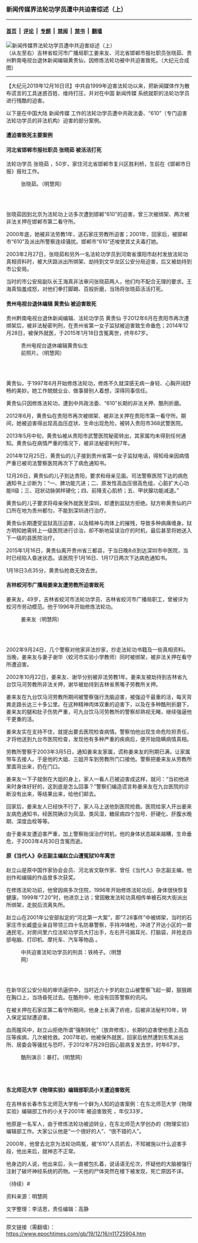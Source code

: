 ### 新闻传媒界法轮功学员遭中共迫害综述（上）

---

#### [首页](../../../..?n11725904) &nbsp;|&nbsp; [评论](../../../../../epoch-comment?n11725904) &nbsp;|&nbsp; [专题](../../../../../epoch-special?n11725904) &nbsp;|&nbsp; [禁闻](../../../../../epoch-news?n11725904) &nbsp;|&nbsp; [禁书](../../../../../books?n11725904) &nbsp;|&nbsp; [翻墙](https://github.com/gfw-breaker/nogfw/blob/master/README.md?n11725904)


<div><img alt="新闻传媒界法轮功学员遭中共迫害综述（上）" class="attachment-djy_600_400 size-djy_600_400 wp-post-image" src="https://i.epochtimes.com/assets/uploads/2019/12/11-9.jpg"/>
<div class="caption">
 （从左至右）吉林省蛟河市广播局职工姜来友、河北省邯郸市报社职员张晓茹、贵州黔南电视台退休新闻编辑黄贵仙，因修炼法轮功被中共迫害致死。（大纪元合成图）
</div></div><hr/><div class="post_content" id="artbody" itemprop="articleBody">
 <!-- article content begin -->
 <p>
  【大纪元2019年12月16日讯】中共自1999年迫害法轮功以来，把新闻媒体作为散布谎言的工具迷惑百姓、维持打压，并对在中国
  <ok href="https://www.epochtimes.com/gb/tag/%E6%96%B0%E9%97%BB%E4%BC%A0%E5%AA%92.html">
   新闻传媒
  </ok>
  系统就职的法轮功学员进行残酷的迫害。
 </p>
 <p>
  以下是在中国大陆
  <ok href="https://www.epochtimes.com/gb/tag/%E6%96%B0%E9%97%BB%E4%BC%A0%E5%AA%92.html">
   新闻传媒
  </ok>
  工作的法轮功学员遭中共政法委、“610”（专门迫害法轮功学员的非法机构）迫害的部分案例。
 </p>
 <h4>
  <b>
   遭迫害致死主要案例
  </b>
 </h4>
 <h4>
  <b>
   河北省邯郸市报社职员
   <ok href="https://www.epochtimes.com/gb/tag/%E5%BC%A0%E6%99%93%E8%8C%B9.html">
    张晓茹
   </ok>
   被活活打死
  </b>
 </h4>
 <p>
  法轮功学员
  <ok href="https://www.epochtimes.com/gb/tag/%E5%BC%A0%E6%99%93%E8%8C%B9.html">
   张晓茹
  </ok>
  ，50岁，家住河北省邯郸市复兴区胜利桥，生前在《邯郸市日报》报社工作。
 </p>
 <figure aria-describedby="caption-attachment-11725918" class="wp-caption aligncenter" id="attachment_11725918" style="width: 251px">
  <ok href="https://i.epochtimes.com/assets/uploads/2019/12/2010-12-15-minghui-falun-gong-zhangxiaoru.jpg" target="_blank">
   <img alt="" class="wp-image-11725918" src="https://i.epochtimes.com/assets/uploads/2019/12/2010-12-15-minghui-falun-gong-zhangxiaoru.jpg"/>
  </ok>
  <br/><figcaption class="wp-caption-text" id="caption-attachment-11725918">
   张晓茹。（明慧网）
  </figcaption><br/>
 </figure><br/>
 <p>
  张晓茹因到北京为法轮功上访多次遭到邯郸“610”的迫害，曾三次被绑架、两次被非法关押在邯郸市第二看守所。
 </p>
 <p>
  2000年底，她被非法劳教1年，送石家庄劳教所迫害；2001年，回家后，被邯郸市“610”及派出所警察连续骚扰。邯郸市“610”还唆使其丈夫毒打她。
 </p>
 <p>
  2003年2月27日，张晓茹和另外一名法轮功学员到河南省濮阳市赵村发放法轮功真相资料时，被大庆路派出所绑架、劫持到文华龙区公安分局迫害，后又被劫持到市公安局。
 </p>
 <p>
  当时的市公安局副队长王海真非法审问张晓茹两人，他们均不配合无理的要求。王海真恼羞成怒，对他们拳打脚踢、百般折磨，当场将张晓茹活活打死。
 </p>
 <h4>
  <b>
   贵州电视台退休编辑
   <ok href="https://www.epochtimes.com/gb/tag/%E9%BB%84%E8%B4%B5%E4%BB%99.html">
    黄贵仙
   </ok>
   <ok href="https://www.epochtimes.com/gb/tag/%E8%A2%AB%E8%BF%AB%E5%AE%B3%E8%87%B4%E6%AD%BB.html">
    被迫害致死
   </ok>
  </b>
 </h4>
 <p>
  贵州黔南电视台退休新闻编辑、法轮功学员
  <ok href="https://www.epochtimes.com/gb/tag/%E9%BB%84%E8%B4%B5%E4%BB%99.html">
   黄贵仙
  </ok>
  于2012年6月在贵阳市再次遭绑架后，被非法秘密判刑，在贵州省第一女子监狱被迫害致生命垂危；2014年12月28日，被保外就医，于2015年1月18日含冤离世，终年67岁。
 </p>
 <figure aria-describedby="caption-attachment-11725930" class="wp-caption aligncenter" id="attachment_11725930" style="width: 194px">
  <ok href="https://i.epochtimes.com/assets/uploads/2019/12/2015-4-5-minghui-guizhou-huangguixian.jpg" target="_blank">
   <img alt="" class="wp-image-11725930" src="https://i.epochtimes.com/assets/uploads/2019/12/2015-4-5-minghui-guizhou-huangguixian-600x1067.jpg"/>
  </ok>
  <br/><figcaption class="wp-caption-text" id="caption-attachment-11725930">
   贵州电视台退休编辑黄贵仙生前照片。（明慧网）
  </figcaption><br/>
 </figure><br/>
 <p>
  黄贵仙，于1997年6月开始修炼法轮功，修炼不久就深感无病一身轻、心胸开阔舒畅的美妙。她工作兢兢业业、做事替别人着想，深得同事信任。
 </p>
 <p>
  黄贵仙只因修炼法轮功，遭到中共政法委、“610”长期的非法关押、酷刑折磨。
 </p>
 <p>
  2012年6月，黄贵仙在贵阳市再次被绑架、被非法关押在贵阳市第一看守所。期间，她被迫害得出现高血压症状、生命出现危险，被转入贵阳市368武警医院。
 </p>
 <p>
  2013年5月中旬，黄贵仙被从贵阳市武警医院秘密转出，其家属均未得到任何通知。黄贵仙在病情严重的情况下，被非法秘密判刑7年。
 </p>
 <p>
  2014年12月25日，黄贵仙的儿子接到贵州省第一女子监狱电话，得知母亲因病情严重已被司法警察医院再次下了病危通知书。
 </p>
 <p>
  12月26日，黄贵仙的儿子到达贵阳，要求和母亲见面。司法警察医院下达的病危通知书上诊断为：“一、脾功能亢进；二、原发性高血压很高危组，心脏扩大心功能Ⅱ级；三、冠状动脉粥样硬化；四、前降支心肌桥；五、甲状腺功能减退。”
 </p>
 <p>
  黄贵仙的儿子要求将母亲保外就医至深圳，却遭到监狱方拒绝。狱方称黄贵仙的户口所在地为贵州都匀，不能到深圳进行治疗。
 </p>
 <p>
  黄贵仙长期遭受监狱高压迫害，以及精神与肉体上的摧残，导致多种病痛缠身。狱方明知她需转上一级医院进行诊治，却不断地延误治疗的时机，最后甚至将她送入下一级的县医院治疗。
 </p>
 <p>
  2015年1月16日，黄贵仙离开贵州省三都县，于当日晚8点到达深圳市中医院，当时已经陷入昏迷状态。该医院于1月16日、1月17日两次下达病危通知书。
 </p>
 <p>
  1月18日3点35分，黄贵仙抢救无效去世。
 </p>
 <h4>
  <b>
   吉林蛟河市广播局姜来友遭劳教所迫害致死
  </b>
 </h4>
 <p>
  姜来友，49岁，吉林省蛟河市法轮功学员、吉林省蛟河市广播局职工，曾被评为蛟河市劳动模范。他于1996年开始修炼法轮功。
 </p>
 <figure aria-describedby="caption-attachment-11725956" class="wp-caption aligncenter" id="attachment_11725956" style="width: 206px">
  <ok href="https://i.epochtimes.com/assets/uploads/2019/12/2010-8-23-jianglaiyou.jpg" target="_blank">
   <img alt="" class="wp-image-11725956" src="https://i.epochtimes.com/assets/uploads/2019/12/2010-8-23-jianglaiyou.jpg"/>
  </ok>
  <br/><figcaption class="wp-caption-text" id="caption-attachment-11725956">
   姜来友（明慧网）
  </figcaption><br/>
 </figure><br/>
 <p>
  2002年9月24日，几个警察对他家非法抄家，抄走法轮功书籍及一些真相资料。当晚，姜来友与妻子谢华（蛟河市实验小学教师）同时被绑架，被非法关押在看守所遭迫害。
 </p>
 <p>
  2002年10月22日，姜来友、谢华分别被非法劳教1年。姜来友被劫持到吉林省九台饮马河劳教所非法关押，谢华被劫持到吉林省黑嘴子劳教所关押。
 </p>
 <p>
  姜来友在九台饮马河劳教所期间被警察强行洗脑迫害，被强迫干最重的活，每天背粪走路长达三十多公里。在这种精神肉体双重的迫害下，以及在多种酷刑折磨下，姜来友的腿和肚子伤势严重，可九台饮马河劳教所的警察却熟视无睹，继续强逼他干更重的活。
 </p>
 <p>
  姜来友实在支持不住，就提出要去医院检查病情。警察怕他出现生命危险担责任，才将他送到九台市医院检查，发现他有多种严重的疾病后，便开始隐瞒病情真相。
 </p>
 <p>
  劳教所警察于2003年3月5日，通知姜来友家属，谎称姜来友的刑期已满，让家属带车去接人。于是他的大姐、三姐开车到劳教所门口接他。警察把姜来友从劳教所里面背出来，扔在门口。
 </p>
 <p>
  姜来友一下子就倒在大姐的身上，家人一看人已被迫害成这样，就问：“当初他进来时身体好好的，这到底是怎么回事？”警察们编造谎言称姜来友在九台医院的诊断没有出来，等结果出来，给他们邮去。
 </p>
 <p>
  回家后，姜来友人已经快不行了，家人马上送他到医院抢救。医院给家人开出姜来友病危通知书，经医院确诊为风湿、类风湿，糖尿病四个加号、肝硬化、肝腹水晚期、深度血栓等等。
 </p>
 <p>
  由于姜来友遭迫害严重，加上警察贻误治疗时机，他的身体状态越来越糟，生命垂危，于2003年4月30日含冤而逝。
 </p>
 <h4>
  <b>
   原《当代人》杂志副主编赵立山遭冤狱10年离世
  </b>
 </h4>
 <p>
  赵立山是原中国作家协会会员、河北省文联作家、曾任《当代人》杂志副主编，他创作和编辑的作品曾多次获奖。
 </p>
 <p>
  在修炼法轮功前，他曾因病多次住院，1996年开始修炼法轮功后，身体很快恢复健康。1999年“7.20”时，他进京上访；曾因散发法轮功真相传单被石岗大街派出所绑架，走脱后流离失所。
 </p>
 <p>
  赵立山在2001年公安部拟定的“河北第一大案”，即“7.28事件”中被绑架，当时的石家庄市长臧盛业亲自带领三四十名防暴警察，手持冲锋枪，冲进了开达小区的一普通民宅，对房间里六位法轮功学员大打出手，左右开弓搧耳光、打脑袋，并抢走四部电脑、打印机、摩托车、汽车等物品 。
 </p>
 <figure aria-describedby="caption-attachment-11725959" class="wp-caption aligncenter" id="attachment_11725959" style="width: 276px">
  <ok href="https://i.epochtimes.com/assets/uploads/2019/12/2006-3-4-msj-kuxin-58.jpg" target="_blank">
   <img alt="" class="size-full wp-image-11725959" src="https://i.epochtimes.com/assets/uploads/2019/12/2006-3-4-msj-kuxin-58.jpg"/>
  </ok>
  <br/><figcaption class="wp-caption-text" id="caption-attachment-11725959">
   中共迫害法轮功学员的刑具：铁椅子。（明慧网）
  </figcaption><br/>
 </figure><br/>
 <p>
  在新华区公安分局的审讯逼供中，当时近六十岁的赵立山被警察飞起一脚，狠狠踢在胸口上，当场昏死过去。在酷刑中，他没有回答警察的讯问。
 </p>
 <p>
  在被关押在石家庄第二看守所期间，他身上长满了疥疮，后被非法秘判10年，转入保定监狱遭迫害。
 </p>
 <p>
  血雨腥风中，赵立山拒绝所谓“强制转化”（放弃修炼），长期的迫害使他患上高血压等疾病，几次被抢救。2007年初，他被保外就医，回家后依然遭到东焦派出所、居委会等骚扰与恐吓，于2012年7月29日因心脏病复发去世，时年67岁。
 </p>
 <figure aria-describedby="caption-attachment-11725961" class="wp-caption aligncenter" id="attachment_11725961" style="width: 356px">
  <ok href="https://i.epochtimes.com/assets/uploads/2019/12/2005-3-19-clz-06.jpg" target="_blank">
   <img alt="" class="wp-image-11725961" src="https://i.epochtimes.com/assets/uploads/2019/12/2005-3-19-clz-06-600x491.jpg"/>
  </ok>
  <br/><figcaption class="wp-caption-text" id="caption-attachment-11725961">
   酷刑演示：暴打。（明慧网）
  </figcaption><br/>
 </figure><br/>
 <h4>
  <b>
   东北师范大学《物理实验》编辑部职员小关遭迫害致死
  </b>
 </h4>
 <p>
  在吉林省长春市东北师范大学有一个鲜为人知的迫害案例：在东北师范大学《物理实验》编辑部工作的小关于2001年
  <ok href="https://www.epochtimes.com/gb/tag/%E8%A2%AB%E8%BF%AB%E5%AE%B3%E8%87%B4%E6%AD%BB.html">
   被迫害致死
  </ok>
  ，年仅33岁。
 </p>
 <p>
  他原是一名军人，由于修炼法轮功被迫转业，在东北师范大学创办的《物理实验》编辑部工作。大家公认他是“一个很好的人”、“很不错的人”。
 </p>
 <p>
  2000年，他曾去北京为法轮功鸣冤，被“610”人员抓去，不知被施以什么迫害手段，他出来后，就神志不正常。
 </p>
 <p>
  他身边的人说，他出来后，头一直被包扎着，说话语无伦次，怀疑他的大脑被强行注射了破坏神经系统的药物。一天他的尸体突然在楼下被发现，死亡原因不详。
 </p>
 <p>
  （待续）#
 </p>
 <p>
  资料来源：明慧网
 </p>
 <p>
  文字整理：李洁思，责任编辑：高静
 </p>
 <!-- article content end -->
 <div id="below_article_ad">
 </div>
</div>


---

原文链接（需翻墙）：https://www.epochtimes.com/gb/19/12/16/n11725904.htm
